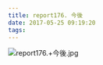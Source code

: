 ```yaml
---
title: report176. 今後
date: 2017-05-25 09:19:20
tags:
---
```

![report176.+今後.jpg](https://i.loli.net/2017/09/15/59bbb432afeb8.jpg)

